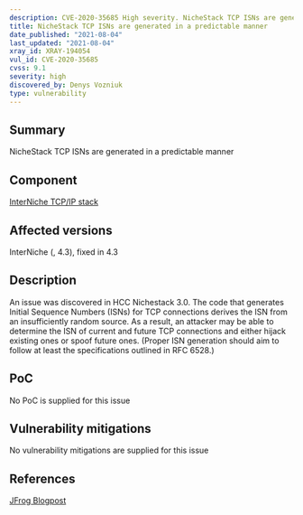 ```yaml
---
description: CVE-2020-35685 High severity. NicheStack TCP ISNs are generated in a predictable manner
title: NicheStack TCP ISNs are generated in a predictable manner
date_published: "2021-08-04"
last_updated: "2021-08-04"
xray_id: XRAY-194054
vul_id: CVE-2020-35685
cvss: 9.1
severity: high
discovered_by: Denys Vozniuk
type: vulnerability
---
```

## Summary
NicheStack TCP ISNs are generated in a predictable manner

## Component

[InterNiche TCP/IP stack](https://www.hcc-embedded.com/products/networking/tcpip-applications)

## Affected versions

InterNiche (, 4.3), fixed in 4.3

## Description

An issue was discovered in HCC Nichestack 3.0. The code that generates Initial Sequence Numbers (ISNs) for TCP connections derives the ISN from an insufficiently random source. As a result, an attacker may be able to determine the ISN of current and future TCP connections and either hijack existing ones or spoof future ones. (Proper ISN generation should aim to follow at least the specifications outlined in RFC 6528.)

## PoC

No PoC is supplied for this issue

## Vulnerability mitigations

No vulnerability mitigations are supplied for this issue

## References

[JFrog Blogpost](https://jfrog.com/blog/infrahalt-14-new-security-vulnerabilities-found-in-nichestack/)
